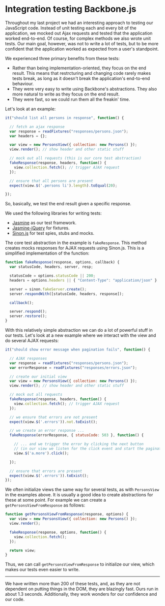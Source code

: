 Integration testing Backbone.js
===============================

Throughout my last project we had an interesting approach to testing our
JavaScript code. Instead of unit testing each and every bit of the
application, we mocked out Ajax requests and tested that the application
worked end-to-end. Of course, for complex methods we also wrote unit
tests. Our main goal, however, was not to write a lot of tests, but to
be more confident that the application worked as expected from a user's
standpoint.

We experienced three primary benefits from these tests:

* Rather than being implementation-oriented, they focus on the end result.
  This means that restrcturing and changing code rarely makes tests break, 
  as long as it doesn't break the application's end-to-end behaviour.
* They were very easy to write using Backbone's abstractions. They
  also more natural to write as they focus on the end result.
* They were fast, so we could run them all the freakin' time.

Let's look at an example:

```javascript
it("should list all persons in response", function() {

  // fetch an ajax response
  var response = readFixtures("responses/persons.json");
  var headers = {};

  var view = new PersonsView({ collection: new Persons() });
  view.render(); // show header and other static stuff

  // mock out all requests (this is our core test abstraction)
  fakeResponse(response, headers, function() {
    view.collection.fetch(); // trigger AJAX request
  });

  // ensure that all persons are present
  expect(view.$('.persons li').length).toEqual(20);

});
```

So, basically, we test the end result given a specific response.

We used the following libraries for writing tests:

* [Jasmine](http://pivotal.github.com/jasmine/) as our test framework.
* [Jasmine-jQuery](https://github.com/velesin/jasmine-jquery) for
  fixtures.
* [Sinon.js](http://sinonjs.org/) for test spies, stubs and mocks.

The core test abstraction in the example is `fakeResponse`. This
method creates mocks responses for AJAX requests using Sinon.js. This is a
simplified implementation of the function:

```javascript
function fakeResponse(response, options, callback) {
  var statusCode, headers, server, resp;

  statusCode = options.statusCode || 200;
  headers = options.headers || { "Content-Type": "application/json" }

  server = sinon.fakeServer.create();
  server.respondWith([statusCode, headers, response]);

  callback();

  server.respond();
  server.restore();
}
```

With this relatively simple abstraction we can do a lot of powerful
stuff in our tests. Let's look at a new example where we interact with
the view and do several AJAX requests:

```javascript
it("should show error message when pagination fails", function() {

  // AJAX responses
  var response = readFixtures("responses/persons.json");
  var errorResponse = readFixtures("responses/errors.json");

  // create our initial view
  var view = new PersonsView({ collection: new Persons() });
  view.render(); // show header and other static stuff

  // mock out all requests
  fakeResponse(response, headers, function() {
    view.collection.fetch(); // trigger AJAX request
  });

  // we ensure that errors are not present
  expect(view.$('.errors')).not.toExist();

  // we create an error response ...
  fakeResponse(errorResponse, { statusCode: 503 }, function() {

    // ... and we trigger the error by clicking the next button
    // (in our view we listen for the click event and start the pagination)
    view.$('a.more').click();

  });

  // ensure that errors are present
  expect(view.$('.errors')).toExist();
});
```

We often initialize views the same way for several tests, as with `PersonsView` 
in the examples above. It is usually a good idea to create abstractions for these at some point.
For example we can create a `getPersonsViewFromResponse` as follows:

```javascript
function getPersonsViewFromResponse(response, options) {
  var view = new PersonsView({ collection: new Persons() });
  view.render();

  fakeResponse(response, options, function() {
    view.collection.fetch();
  });

  return view;
}
```

Thus, we can call `getPersonsViewFromResponse` to initialize our view,
which makes our tests even easier to write.

---

We have written more than 200 of these tests, and, as they are not
dependent on putting things in the DOM, they are blazingly fast. Ours
run in about 1.3 seconds. Additionally, they work wonders for our
confidence and our code.
